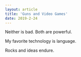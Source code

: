 ```yaml
---
layout: article
title: 'Guns and Video Games'
date: 2019-2-24
---
```


Neither is bad. Both are powerful.

My favorite technology is language.

Rocks and ideas endure.
